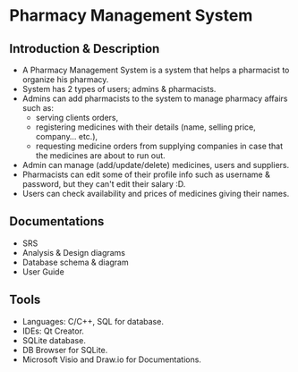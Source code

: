 # Pharmacy Management System

## Introduction & Description
- A Pharmacy Management System is a system that helps a pharmacist to organize his pharmacy.
- System has 2 types of users; admins & pharmacists.
- Admins can add pharmacists to the system to manage pharmacy affairs such as:
  * serving clients orders,
  * registering medicines with their details (name, selling price, company… etc.),
  * requesting medicine orders from supplying companies in case that the medicines are about to run out.
- Admin can manage (add/update/delete) medicines, users and suppliers.
- Pharmacists can edit some of their profile info such as username & password, but they can't edit their salary :D.
- Users can check availability and prices of medicines giving their names.

## Documentations
- SRS
- Analysis & Design diagrams
- Database schema & diagram
- User Guide

## Tools
- Languages: C/C++, SQL for database.
- IDEs: Qt Creator.
- SQLite database.
- DB Browser for SQLite.
- Microsoft Visio and Draw.io for Documentations.
